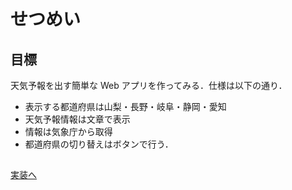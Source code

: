 # せつめい

## 目標

天気予報を出す簡単な Web アプリを作ってみる．仕様は以下の通り．

-   表示する都道府県は山梨・長野・岐阜・静岡・愛知
-   天気予報情報は文章で表示
-   情報は気象庁から取得
-   都道府県の切り替えはボタンで行う．

##
[実装へ](https://github.com/Tsuyopon-1067/its-nextjs-practice/blob/main/doc/implement/0_implement.md)
